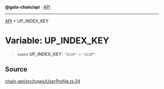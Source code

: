 **@gala-chain/api** ∙ [API](../exports.md)

***

[API](../exports.md) > UP\_INDEX\_KEY

# Variable: UP\_INDEX\_KEY

> **`const`** **UP\_INDEX\_KEY**: `"GCUP"` = `"GCUP"`

## Source

[chain-api/src/types/UserProfile.ts:34](https://github.com/GalaChain/sdk/blob/bcbbb18/chain-api/src/types/UserProfile.ts#L34)
